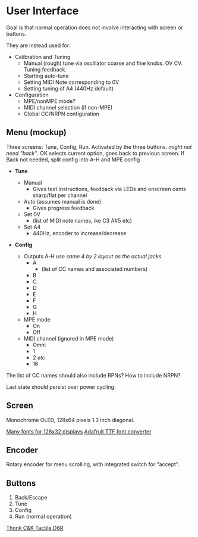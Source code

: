 # User Interface

Goal is that normal operation does not involve interacting with screen or buttons.

They are instead used for:

- Calibration and Tuning
  - Manual (rough) tune via oscillator coarse and fine knobs. OV CV. Tuning feedback.
  - Starting auto-tune
  - Setting MIDI Note corresponding to 0V
  - Setting tuning of A4 (440Hz default)
- Configuration
  - MPE/nonMPE mode?
  - MIDI channel selection (if non-MPE)
  - Global CC/NRPN configuration

## Menu (mockup)

Three screens: Tune, Config, Run. Activated by the three buttons. _might not need "back"_. OK selects current option, goes back to previous screen. If Back not needed, split config into A-H and MPE config

- **Tune**
  - Manual
    - Gives text instructions, feedback via LEDs and onscreen cents sharp/flat per channel
  - Auto (assumes manual is done)
    - Gives progress feedback
  - Set 0V
    - (list of MIDI note names, ike C3 A#5 etc)
  - Set A4
    - 440Hz, encoder to increase/decrease

- **Config**
  - Outputs A-H _use same 4 by 2 layout as the actual jacks_
    - A
      - (list of CC names and associated numbers)
    - B
    - C
    - D
    - E
    - F
    - G
    - H
  - MPE mode
    - On
    - Off
  - MIDI channel (ignored in MPE mode)
    - Omni
    - 1
    - 2
    _etc_
    - 16

The list of CC names should also include RPNs? How to include NRPN?

Last state should persist over power cycling.

## Screen

Monochrome OLED, 128x64 pixels 1.3 inch diagonal.

[Many fonts for 128x32 displays](https://github.com/datacute/TinyOLED-Fonts/tree/master)
[Adafruit TTF font converter](https://github.com/adafruit/Adafruit-GFX-Library/tree/master/fontconvert)

## Encoder

Rotary encoder for menu scrolling, with integrated switch for "accept".

## Buttons

1. Back/Escape
2. Tune
3. Config
4. Run (normal operation)

[Thonk C&K Tactile D6R](https://www.thonk.co.uk/shop/radio-music-switch/)